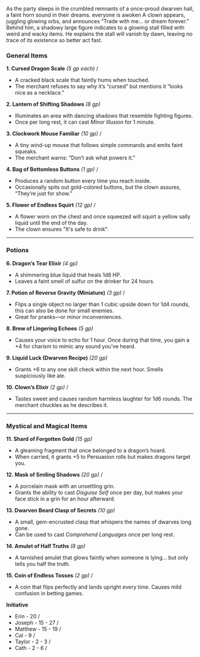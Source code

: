 As the party sleeps in the crumbled remnants of a once-proud dwarven hall, a faint horn sound in their dreams. everyone is awoken A clown appears, juggling glowing orbs, and announces “Trade with me... or dream forever.” Behind him, a shadowy large figure indicates to a glowing stall filled with weird and wacky items. He explains the stall will vanish by dawn, leaving no trace of its existence so better act fast.

### General Items

**1. Cursed Dragon Scale** _(5 gp each)_ /

- A cracked black scale that faintly hums when touched.
- The merchant refuses to say why it’s “cursed” but mentions it “looks nice as a necklace.”

**2. Lantern of Shifting Shadows** _(8 gp)_

- Illuminates an area with dancing shadows that resemble fighting figures.
- Once per long rest, it can cast _Minor Illusion_ for 1 minute.

**3. Clockwork Mouse Familiar** _(10 gp)_ / 

- A tiny wind-up mouse that follows simple commands and emits faint squeaks.
- The merchant warns: “Don’t ask what powers it.”

**4. Bag of Bottomless Buttons** _(1 gp)_ /

- Produces a random button every time you reach inside.
- Occasionally spits out gold-colored buttons, but the clown assures, “They’re just for show.”

**5. Flower of Endless Squirt** _(12 gp)_ /

- A flower worn on the chest and once squeezed will squirt a yellow sally liquid until the end of the day.
- The clown ensures "It's safe to drink".

---

### Potions

**6. Dragon’s Tear Elixir** _(4 gp)_

- A shimmering blue liquid that heals 1d8 HP.
- Leaves a faint smell of sulfur on the drinker for 24 hours.

**7. Potion of Reverse Gravity (Miniature)** _(3 gp)_ /

- Flips a single object no larger than 1 cubic upside down for 1d4 rounds, this can also be done for small enemies.
- Great for pranks—or minor inconveniences.

**8. Brew of Lingering Echoes** _(5 gp)_

- Causes your voice to echo for 1 hour. Once during that time, you gain a +4 for charism to mimic any sound you’ve heard.

**9. Liquid Luck (Dwarven Recipe)** _(20 gp)_

- Grants +6 to any one skill check within the next hour. Smells suspiciously like ale.

**10. Clown’s Elixir** _(2 gp)_ /

- Tastes sweet and causes random harmless laughter for 1d6 rounds. The merchant chuckles as he describes it.

---
### Mystical and Magical Items

**11. Shard of Forgotten Gold** _(15 gp)_

- A gleaming fragment that once belonged to a dragon’s hoard.
- When carried, it grants +5 to Persuasion rolls but makes dragons target you.

**12. Mask of Smiling Shadows** _(20 gp)_ /

- A porcelain mask with an unsettling grin.
- Grants the ability to cast _Disguise Self_ once per day, but makes your face stick in a grin for an hour afterward.

**13. Dwarven Beard Clasp of Secrets** _(10 gp)_ 

- A small, gem-encrusted clasp that whispers the names of dwarves long gone.
- Can be used to cast _Comprehend Languages_ once per long rest.

**14. Amulet of Half Truths** _(8 gp)_ 

- A tarnished amulet that glows faintly when someone is lying… but only tells you half the truth.

**15. Coin of Endless Tosses** _(2 gp)_ /

- A coin that flips perfectly and lands upright every time. Causes mild confusion in betting games.

**Initiative**

- Erin -  20 /
- Joseph - 15 - 27 /
- Matthew - 15 - 19 /
- Cal - 9 / 
- Taylor - 2 - 3 /
- Cath - 2  - 6 /
